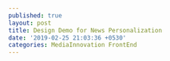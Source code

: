 ```yaml
---
published: true
layout: post
title: Design Demo for News Personalization
date: '2019-02-25 21:03:36 +0530'
categories: MediaInnovation FrontEnd
---
```


